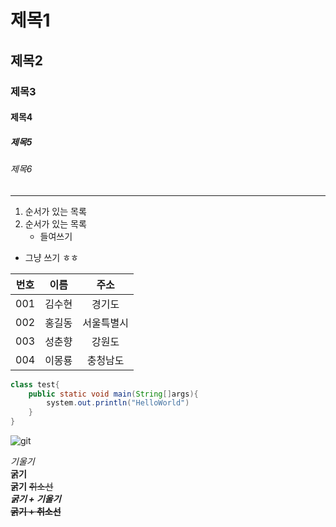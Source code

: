 # 제목1
## 제목2
### 제목3
#### 제목4
##### 제목5
###### 제목6

---
1. 순서가 있는 목록
2. 순서가 있는 목록
    - 들여쓰기
  - 그냥 쓰기 ㅎㅎ

|번호|이름|주소|
|---|:---:|:---:|
|001|김수현|경기도|
|002|홍길동|서울특별시|
|003|성춘향|강원도|
|004|이몽룡|충청남도|


```java
class test{
    public static void main(String[]args){
        system.out.println("HelloWorld")
    }
}
```

![git](https://blog.kakaocdn.net/dn/pbPzJ/btqDuqUUNBt/2nQHXRRCgz7qDUpt7K8fv1/img.png)

_기울기_   
**굵기**   
__굵기__
~~취소선~~   
***굵기 + 기울기***   
**~~굵기 + 취소선~~**


